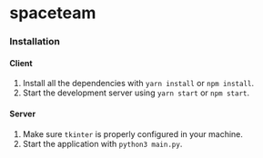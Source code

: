 # spaceteam

### Installation
#### Client
1. Install all the dependencies with `yarn install` or `npm install`.
2. Start the development server using `yarn start` or `npm start`.

#### Server
1. Make sure `tkinter` is properly configured in your machine.
2. Start the application with `python3 main.py`.
